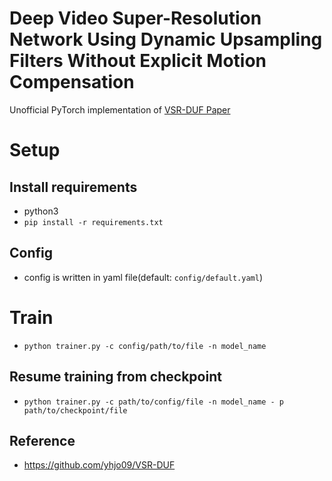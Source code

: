 # Deep Video Super-Resolution Network Using Dynamic Upsampling Filters Without Explicit Motion Compensation
Unofficial PyTorch implementation of [VSR-DUF Paper](http://openaccess.thecvf.com/content_cvpr_2018/papers/Jo_Deep_Video_Super-Resolution_CVPR_2018_paper.pdf)

# Setup
## Install requirements
- python3
- `pip install -r requirements.txt`

## Config
- config is written in yaml file(default: `config/default.yaml`)

# Train
- `python trainer.py -c config/path/to/file -n model_name`

## Resume training from checkpoint
- `python trainer.py -c path/to/config/file -n model_name - p path/to/checkpoint/file`

##  Reference
- https://github.com/yhjo09/VSR-DUF
